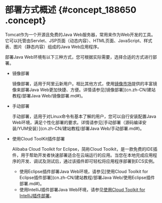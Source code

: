 # 部署方式概述 {#concept_188650 .concept}

Tomcat作为一个开源且免费的Java Web服务器，常用来作为Web开发的工具。它可以托管由Servlet、JSP页面（动态内容）、HTML页面、JavaScript、样式表、图片（静态内容）组成的Java Web应用程序。

部署Java Web环境有以下三种方式，您可根据实际需要，选择合适的方式进行部署。

-   镜像部署

    镜像部署，适用于阿里云新用户。相比其他方式，使用[镜像市场](https://market.aliyun.com/software)提供的丰富镜像来部署Java Web更加快捷、方便。详情请参见[镜像部署](cn.zh-CN/建站教程/部署Java Web/镜像部署.md#)。

-   手动部署

    手动部署，适用于对Linux命令有基本了解的用户，您可以自行安装配置Java Web环境，满足个性化部署的要求。详情请参见[手动部署（源码编译安装/YUM安装）](cn.zh-CN/建站教程/部署Java Web/手动部署.md#)。

-   使用Cloud ToolKit插件部署

    Alibaba Cloud Toolkit for Eclipse，简称Cloud Toolkit，是一款免费的IDE插件，用于帮助开发者快速部署适合在云端运行的应用。当您在本地完成应用程序的开发、调试及测试后，通过该插件即可轻松将应用程序部署到ECS实例。

    -   使用Eclipse插件部署Java Web环境，请参见[使用Cloud Toolkit for Eclipse插件部署](cn.zh-CN/建站教程/部署Java Web/使用Eclipse插件部署.md#)。
    -   使用IntelliJ插件部署Java Web环境，请参见[使用Cloud Toolkit for IntelliJ插件部署](https://help.aliyun.com/document_detail/98763.html)。

